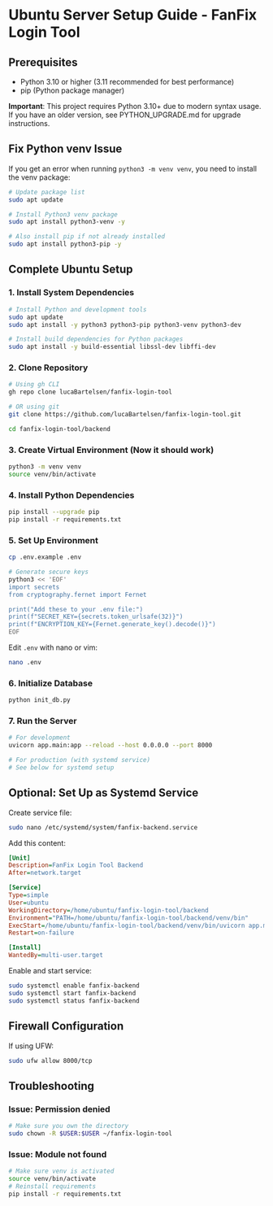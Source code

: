 # Ubuntu Server Setup Guide - FanFix Login Tool

## Prerequisites

- Python 3.10 or higher (3.11 recommended for best performance)
- pip (Python package manager)

**Important**: This project requires Python 3.10+ due to modern syntax usage. If you have an older version, see PYTHON_UPGRADE.md for upgrade instructions.

## Fix Python venv Issue

If you get an error when running `python3 -m venv venv`, you need to install the venv package:

```bash
# Update package list
sudo apt update

# Install Python3 venv package
sudo apt install python3-venv -y

# Also install pip if not already installed
sudo apt install python3-pip -y
```

## Complete Ubuntu Setup

### 1. Install System Dependencies

```bash
# Install Python and development tools
sudo apt update
sudo apt install -y python3 python3-pip python3-venv python3-dev

# Install build dependencies for Python packages
sudo apt install -y build-essential libssl-dev libffi-dev
```

### 2. Clone Repository

```bash
# Using gh CLI
gh repo clone lucaBartelsen/fanfix-login-tool

# OR using git
git clone https://github.com/lucaBartelsen/fanfix-login-tool.git

cd fanfix-login-tool/backend
```

### 3. Create Virtual Environment (Now it should work)

```bash
python3 -m venv venv
source venv/bin/activate
```

### 4. Install Python Dependencies

```bash
pip install --upgrade pip
pip install -r requirements.txt
```

### 5. Set Up Environment

```bash
cp .env.example .env

# Generate secure keys
python3 << 'EOF'
import secrets
from cryptography.fernet import Fernet

print("Add these to your .env file:")
print(f"SECRET_KEY={secrets.token_urlsafe(32)}")
print(f"ENCRYPTION_KEY={Fernet.generate_key().decode()}")
EOF
```

Edit `.env` with nano or vim:
```bash
nano .env
```

### 6. Initialize Database

```bash
python init_db.py
```

### 7. Run the Server

```bash
# For development
uvicorn app.main:app --reload --host 0.0.0.0 --port 8000

# For production (with systemd service)
# See below for systemd setup
```

## Optional: Set Up as Systemd Service

Create service file:
```bash
sudo nano /etc/systemd/system/fanfix-backend.service
```

Add this content:
```ini
[Unit]
Description=FanFix Login Tool Backend
After=network.target

[Service]
Type=simple
User=ubuntu
WorkingDirectory=/home/ubuntu/fanfix-login-tool/backend
Environment="PATH=/home/ubuntu/fanfix-login-tool/backend/venv/bin"
ExecStart=/home/ubuntu/fanfix-login-tool/backend/venv/bin/uvicorn app.main:app --host 0.0.0.0 --port 8000
Restart=on-failure

[Install]
WantedBy=multi-user.target
```

Enable and start service:
```bash
sudo systemctl enable fanfix-backend
sudo systemctl start fanfix-backend
sudo systemctl status fanfix-backend
```

## Firewall Configuration

If using UFW:
```bash
sudo ufw allow 8000/tcp
```

## Troubleshooting

### Issue: Permission denied
```bash
# Make sure you own the directory
sudo chown -R $USER:$USER ~/fanfix-login-tool
```

### Issue: Module not found
```bash
# Make sure venv is activated
source venv/bin/activate
# Reinstall requirements
pip install -r requirements.txt
```